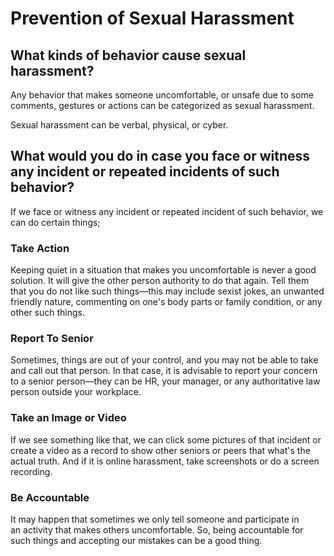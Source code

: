 # Prevention of Sexual Harassment

## What kinds of behavior cause sexual harassment?

Any behavior that makes someone uncomfortable, or unsafe due to some comments, gestures or actions can be categorized as sexual harassment.

Sexual harassment can be verbal, physical, or cyber. 

## What would you do in case you face or witness any incident or repeated incidents of such behavior?

If we face or witness any incident or repeated incident of such behavior, we can do certain things;

### Take Action
Keeping quiet in a situation that makes you uncomfortable is never a good solution. It will give the other person authority to do that again. Tell them that you do not like such things—this may include sexist jokes, an unwanted friendly nature, commenting on one's body parts or family condition, or any other such things.

### Report To Senior
Sometimes, things are out of your control, and you may not be able to take and call out that person. In that case, it is advisable to report your concern to a senior person—they can be HR, your manager, or any authoritative law person outside your workplace.

### Take an Image or Video
If we see something like that, we can click some pictures of that incident or create a video as a record to show other seniors or peers that what's the actual truth. And if it is online harassment, take screenshots or do a screen recording.

### Be Accountable
It may happen that sometimes we only tell someone and participate in an activity that makes others uncomfortable. So, being accountable for such things and accepting our mistakes can be a good thing.




